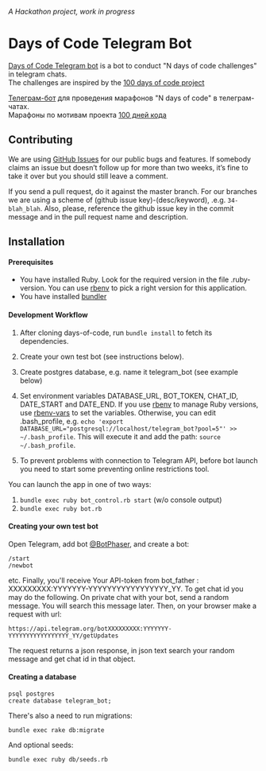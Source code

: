 *A Hackathon project, work in progress*

# Days of Code Telegram Bot

[Days of Code Telegram bot](https://t.me/days_of_code_bot) is a bot to conduct "N days of code challenges" in telegram chats.  
The challenges are inspired by the [100 days of code project](https://www.100daysofcode.com/)  

[Телеграм-бот](https://t.me/days_of_code_bot) для проведения марафонов "N days of code" в телеграм-чатах.  
Марафоны по мотивам проекта [100 дней кода](https://www.100daysofcode.com/)  

## Contributing

We are using [GitHub Issues](https://github.com/lightalloy/days-of-code-bot/issues) for our public bugs and features. If somebody claims an issue but doesn’t follow up for more than two weeks, it’s fine to take it over but you should still leave a comment.

If you send a pull request, do it against the master branch. For our branches we are using a scheme of (github issue key)-(desc/keyword), .e.g. ```34-blah_blah```. Also, please, reference the github issue key in the commit message and in the pull request name and description.

## Installation

#### Prerequisites
+ You have installed Ruby. Look for the required version in the file .ruby-version. You can use [rbenv](https://github.com/rbenv/rbenv) to pick a right version for this application.
+ You have installed [bundler](https://bundler.io/)

#### Development Workflow

1) After cloning days-of-code, run ```bundle install``` to fetch its dependencies. 

2) Create your own test bot (see instructions below).

3) Create postgres database, e.g. name it telegram_bot (see example below)

4) Set environment variables DATABASE_URL, BOT_TOKEN, CHAT_ID, DATE_START and DATE_END. If you use [rbenv](https://github.com/rbenv/rbenv) to manage Ruby versions, use [rbenv-vars](https://github.com/rbenv/rbenv-vars) to set the variables. Otherwise, you can edit .bash_profile, e.g.
`echo 'export DATABASE_URL="postgresql://localhost/telegram_bot?pool=5"' >> ~/.bash_profile`. This will execute it and add the path: `source ~/.bash_profile`.

5) To prevent problems with connection to Telegram API, before bot launch you need to start some preventing online restrictions tool.

You can launch the app in one of two ways:
1. ```bundle exec ruby bot_control.rb start``` (w/o console output)
2. ```bundle exec ruby bot.rb```

#### Creating your own test bot

Open Telegram, add bot [@BotPhaser](https://telegram.me/BotFather), and create a bot:
```
/start
/newbot
```
etc. Finally, you'll receive Your API-token from bot_father : XXXXXXXXX:YYYYYYY-YYYYYYYYYYYYYYYYY_YY. 
To get chat id you may do the following. On private chat with your bot, send a random message. You will search this message later. Then, on your browser make a request with url:

```https://api.telegram.org/botXXXXXXXXX:YYYYYYY-YYYYYYYYYYYYYYYYY_YY/getUpdates```

The request returns a json response, in json text search your random message and get chat id in that object.

#### Creating a database

```
psql postgres
create database telegram_bot;
```
There's also a need to run migrations:
```
bundle exec rake db:migrate
```
And optional seeds:
```
bundle exec ruby db/seeds.rb
```